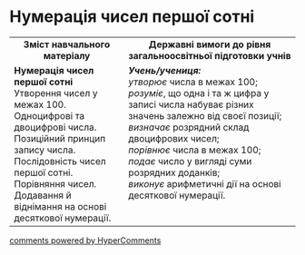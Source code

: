 <div id="hypercomments_widget" class="js-hypercomments-widget invisible"></div>

# Нумерація чисел першої сотні
<table>
  <tr>
    <td width="40%" align="center"><b>Зміст навчального матеріалу<b></td>
    <td width="60%" align="center"><b>Державні вимоги до рівня загальноосвітньої підготовки учнів</b></td>
  </tr>
  <tr>
    <td width="40%" style="vertical-align:top !important;"><b>Нумерація чисел першої сотні</b><br>
Утворення чисел у межах 100.<br> 
Одноцифрові та двоцифрові числа.<br>
Позиційний принцип запису числа.<br>
Послідовність чисел першої сотні.<br> 
Порівняння чисел.<br>
Додавання й віднімання на основі десяткової нумерації.<br></td>
    <td width="60%" style="vertical-align:top !important;"><i><b>Учень/учениця:</b></i><br>
<i>утворює</i> числа в межах 100; <br>
<i>розуміє</i>, що  одна і та ж цифра у записі числа набуває різних значень залежно від своєї позиції;  <br>
<i>визначає</i> розрядний склад двоцифрових чисел; <br>
<i>порівнює</i> числа в межах 100; <br>
<i>подає</i> число у вигляді суми розрядних доданків;<br>
<i>виконує</i> арифметичні дії на основі десяткової нумерації.<br></td>
  </tr>
</table>

<div class="js-hypercomments-container">
    <a href="http://hypercomments.com" class="hc-link" title="comments widget">comments powered by HyperComments</a>
</div>